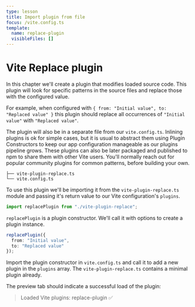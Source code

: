 ```yaml
---
type: lesson
title: Import plugin from file
focus: /vite.config.ts
template:
  name: replace-plugin
  visibleFiles: []
---
```


# Vite Replace plugin

In this chapter we'll create a plugin that modifies loaded source code. This plugin will look for specific patterns in the source files and replace those with the configured value.

For example, when configured with `{ from: "Initial value", to: "Replaced value" }` this plugin should replace all occurrences of `"Initial value"` with `"Replaced value"`.

The plugin will also be in a separate file from our `vite.config.ts`. Inlining plugins is ok for simple cases, but it is usual to abstract them using Plugin Constructors to keep our app configuration manageable as our plugins pipeline grows. These plugins can also be later packaged and published to npm to share them with other Vite users. You'll normally reach out for popular community plugins for common patterns, before building your own.

```
├── vite-plugin-replace.ts
└── vite.config.ts
```

To use this plugin we'll be importing it from the `vite-plugin-replace.ts` module and passing it's return value to our Vite configuration's `plugins`.

```ts
import replacePlugin from "./vite-plugin-replace";
```

`replacePlugin` is a plugin constructor. We'll call it with options to create a plugin instance.

```ts
replacePlugin({
  from: "Initial value",
  to: "Replaced value"
});
```

Import the plugin constructor in `vite.config.ts` and call it to add a new plugin in the `plugins` array. The `vite-plugin-replace.ts` contains a minimal plugin already.

The preview tab should indicate a successful load of the plugin:

> Loaded Vite plugins: replace-plugin ✅
